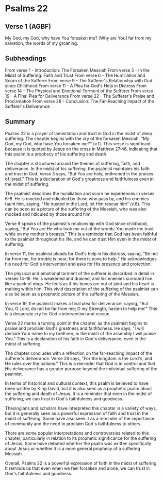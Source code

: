 # Psalms 22

## Verse 1 (AGBF)

My God, my God, why have You forsaken me? [Why are You] far from my salvation, the words of my groaning.

## Subheadings

From verse 1 - Introduction: The Forsaken Messiah
From verse 3 - In the Midst of Suffering: Faith and Trust
From verse 6 - The Humiliation and Scorn of the Sufferer
From verse 9 - The Sufferer's Relationship with God since Childhood
From verse 11 - A Plea for God's Help in Distress
From verse 14 - The Physical and Emotional Torment of the Sufferer
From verse 19 - A Final Plea for Deliverance
From verse 22 - The Sufferer's Praise and Proclamation
From verse 28 - Conclusion: The Far-Reaching Impact of the Sufferer's Deliverance

## Summary

Psalms 22 is a prayer of lamentation and trust in God in the midst of deep suffering. The chapter begins with the cry of the forsaken Messiah, "My God, my God, why have You forsaken me?" (v.1). This verse is significant because it is quoted by Jesus on the cross in Matthew 27:46, indicating that this psalm is a prophecy of his suffering and death.

The chapter is structured around the themes of suffering, faith, and deliverance. In the midst of his suffering, the psalmist maintains his faith and trust in God. Verse 3 says, "But You are holy, enthroned in the praises of Israel." This is a declaration of God's greatness and faithfulness even in the midst of suffering.

The psalmist describes the humiliation and scorn he experiences in verses 6-8. He is mocked and ridiculed by those who pass by, and his enemies taunt him, saying, "He trusted in the Lord, let Him rescue him" (v.8). This can be seen as a picture of the suffering of the Messiah, who was also mocked and ridiculed by those around him.

Verse 9 speaks of the psalmist's relationship with God since childhood, saying, "But You are He who took me out of the womb; You made me trust while on my mother's breasts." This is a reminder that God has been faithful to the psalmist throughout his life, and he can trust Him even in the midst of suffering.

In verse 11, the psalmist pleads for God's help in his distress, saying, "Be not far from me, for trouble is near; for there is none to help." He acknowledges his need for God's intervention and asks for His presence and protection.

The physical and emotional torment of the sufferer is described in detail in verses 14-18. He is weakened and drained, and his enemies surround him like a pack of dogs. He feels as if his bones are out of joint and his heart is melting within him. This vivid description of the suffering of the psalmist can also be seen as a prophetic picture of the suffering of the Messiah.

In verse 19, the psalmist makes a final plea for deliverance, saying, "But You, O Lord, do not be far from me; O my Strength, hasten to help me!" This is a desperate cry for God's intervention and rescue.

Verse 22 marks a turning point in the chapter, as the psalmist begins to praise and proclaim God's greatness and faithfulness. He says, "I will declare Your name to my brethren; in the midst of the assembly I will praise You." This is a declaration of his faith in God's deliverance, even in the midst of suffering.

The chapter concludes with a reflection on the far-reaching impact of the sufferer's deliverance. Verse 28 says, "For the kingdom is the Lord's, and He rules over the nations." This is a reminder that God is in control and that His deliverance has a greater purpose beyond the individual suffering of the psalmist.

In terms of historical and cultural context, this psalm is believed to have been written by King David, but it is also seen as a prophetic psalm about the suffering and death of Jesus. It is a reminder that even in the midst of suffering, we can trust in God's faithfulness and goodness.

Theologians and scholars have interpreted this chapter in a variety of ways, but it is generally seen as a powerful expression of faith and trust in the midst of suffering. Some have also seen it as a reminder of the importance of community and the need to proclaim God's faithfulness to others.

There are some popular interpretations and controversies related to this chapter, particularly in relation to its prophetic significance for the suffering of Jesus. Some have debated whether the psalm was written specifically about Jesus or whether it is a more general prophecy of a suffering Messiah.

Overall, Psalms 22 is a powerful expression of faith in the midst of suffering. It reminds us that even when we feel forsaken and alone, we can trust in God's faithfulness and goodness.